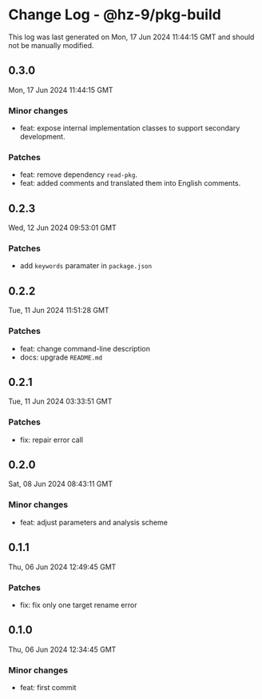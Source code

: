 # Change Log - @hz-9/pkg-build

This log was last generated on Mon, 17 Jun 2024 11:44:15 GMT and should not be manually modified.

## 0.3.0
Mon, 17 Jun 2024 11:44:15 GMT

### Minor changes

- feat: expose internal implementation classes to support secondary development.

### Patches

- feat: remove dependency `read-pkg`.
- feat: added comments and translated them into English comments.

## 0.2.3
Wed, 12 Jun 2024 09:53:01 GMT

### Patches

- add `keywords` paramater in `package.json`

## 0.2.2
Tue, 11 Jun 2024 11:51:28 GMT

### Patches

- feat: change command-line description
- docs: upgrade `README.md`

## 0.2.1
Tue, 11 Jun 2024 03:33:51 GMT

### Patches

- fix: repair error call

## 0.2.0
Sat, 08 Jun 2024 08:43:11 GMT

### Minor changes

- feat: adjust parameters and analysis scheme

## 0.1.1
Thu, 06 Jun 2024 12:49:45 GMT

### Patches

- fix: fix only one target rename error

## 0.1.0
Thu, 06 Jun 2024 12:34:45 GMT

### Minor changes

- feat: first commit

